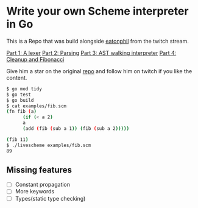 # Write your own Scheme interpreter in Go

This is a Repo that was build alongside [eatonphil](https://www.twitch.tv/eatonphil) from the twitch stream.

[Part 1: A lexer](https://www.youtube.com/watch?v=lZNhZI-dN9k)
[Part 2: Parsing](https://www.youtube.com/watch?v=5ttFEPQopXc)
[Part 3: AST walking interpreter](https://www.youtube.com/watch?v=YwmGcverSHI)
[Part 4: Cleanup and Fibonacci](https://www.youtube.com/watch?v=skDhTWILH8I)

Give him a star on the original [repo](https://github.com/eatonphil/livescheme) and follow him on twitch if you like the content. 

```bash
$ go mod tidy
$ go test
$ go build
$ cat examples/fib.scm
(fn fib (a)
      (if (< a 2)
	  a
	  (add (fib (sub a 1)) (fib (sub a 2)))))

(fib 11)
$ ./livescheme examples/fib.scm
89

```

## Missing features

- [ ] Constant propagation
- [ ] More keywords
- [ ] Types(static type checking) 
